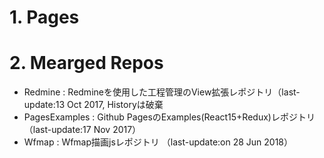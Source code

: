 # 1. Pages

# 2. Mearged Repos

- Redmine : Redmineを使用した工程管理のView拡張レポジトリ（last-update:13 Oct 2017, Historyは破棄 
- PagesExamples : Github PagesのExamples(React15+Redux)レポジトリ （last-update:17 Nov 2017）
- Wfmap : Wfmap描画jsレポジトリ （last-update:on 28 Jun 2018）
